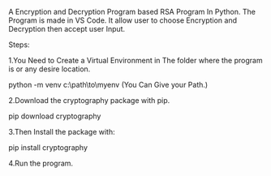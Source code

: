 A Encryption and Decryption Program based RSA Program In Python. The Program is made in VS Code.
It allow user to choose Encryption and Decryption then accept user Input.

Steps:

1.You Need to Create a Virtual Environment in The folder where the program is or any desire location.

   python -m venv c:\path\to\myenv (You Can Give your Path.)

2.Download the cryptography package with pip.

  pip download cryptography

3.Then Install the package with:

  pip install cryptography

4.Run the program.
